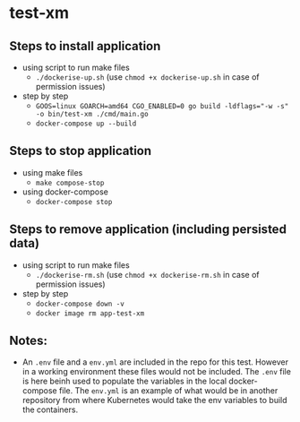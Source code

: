 # test-xm

## Steps to install application
- using script to run make files
    - `./dockerise-up.sh` (use `chmod +x dockerise-up.sh` in case of permission issues)
- step by step
    - `GOOS=linux GOARCH=amd64 CGO_ENABLED=0 go build -ldflags="-w -s" -o bin/test-xm ./cmd/main.go`
    - `docker-compose up --build`

## Steps to stop application
- using make files
    - `make compose-stop`
- using docker-compose
    - `docker-compose stop`

## Steps to remove application (including persisted data)
- using script to run make files
    - `./dockerise-rm.sh` (use `chmod +x dockerise-rm.sh` in case of permission issues)
- step by step
    - `docker-compose down -v`
    - `docker image rm app-test-xm`

## Notes:
- An `.env` file and a `env.yml` are included in the repo for this test. However in a working environment these files would not be included. The `.env` file is here beinh used to populate the variables in the local docker-compose file. The `env.yml` is an example of what would be in another repository from where Kubernetes would take the env variables to build the containers.